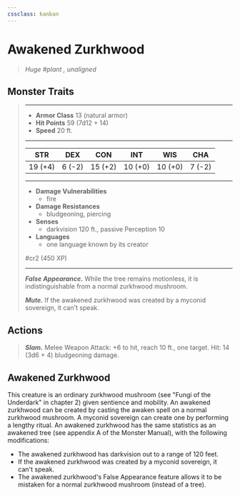 ```yaml
---
cssclass: kanban
---
```


# Awakened Zurkhwood
>*Huge #plant , unaligned*
## Monster Traits
>___
>- **Armor Class** 13 (natural armor)
>- **Hit Points** 59 (7d12 + 14)
>- **Speed** 20 ft.
>___
>|STR|DEX|CON|INT|WIS|CHA|
>|:---:|:---:|:---:|:---:|:---:|:---:|
>|19 (+4)|6 (-2)|15 (+2)|10 (+0)|10 (+0)|7 (-2)|
>___
>- **Damage Vulnerabilities**
>	 - fire
>- **Damage Resistances**
>	 - bludgeoning, piercing
>- **Senses**
>	 - darkvision 120 ft., passive Perception 10
>- **Languages**
>	 - one language known by its creator
>
> #cr2 (450 XP)
>___
>***False Appearance.*** While the tree remains motionless, it is indistinguishable from a normal zurkhwood mushroom.  
>
>***Mute.*** If the awakened zurkhwood was created by a myconid sovereign, it can't speak.  
>
## Actions
>***Slam.*** Melee Weapon Attack: +6 to hit, reach 10 ft., one target. Hit: 14 (3d6 + 4) bludgeoning damage.
## Awakened Zurkhwood
This creature is an ordinary zurkhwood mushroom (see "Fungi of the Underdark" in chapter 2) given sentience and mobility. An awakened zurkhwood can be created by casting the awaken spell on a normal zurkhwood mushroom. A myconid sovereign can create one by performing a lengthy ritual.
An awakened zurkhwood has the same statistics as an awakened tree (see appendix A of the Monster Manual), with the following modifications:
- The awakened zurkhwood has darkvision out to a range of 120 feet.
- If the awakened zurkhwood was created by a myconid sovereign, it can't speak.
- The awakened zurkhwood's False Appearance feature allows it to be mistaken for a normal zurkhwood mushroom (instead of a tree).
